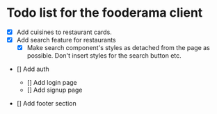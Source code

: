 # Todo list for the fooderama client

- [x] Add cuisines to restaurant cards.
- [x] Add search feature for restaurants
  - [x] Make search component's styles as detached from the page as possible. Don't insert styles for the search button etc. 
- [] Add auth
  - [] Add login page
  - [] Add signup page

- [] Add footer section